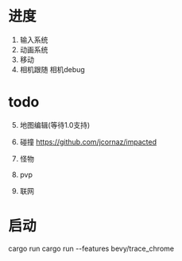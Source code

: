 
# 进度
1. 输入系统
2. 动画系统
3. 移动
4. 相机跟随  相机debug
# todo
5. 地图编辑(等待1.0支持)



6. 碰撞
https://github.com/jcornaz/impacted


7. 怪物
8. pvp
8. 联网





# 启动
cargo run
cargo run --features bevy/trace_chrome